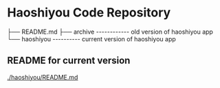 # Haoshiyou Code Repository

├── README.md
├── archive ------------ old version of haoshiyou app
└── haoshiyou ---------- current version of haoshiyou app

## README for current version

[./haoshiyou/README.md](./haoshiyou/README.md)